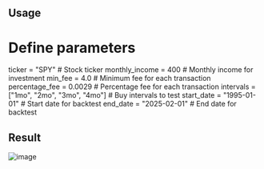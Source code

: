## Usage
# Define parameters
ticker = "SPY"                      # Stock ticker
monthly_income = 400                # Monthly income for investment
min_fee = 4.0                       # Minimum fee for each transaction
percentage_fee = 0.0029             # Percentage fee for each transaction
intervals = ["1mo", "2mo", "3mo", "4mo"]    # Buy intervals to test
start_date = "1995-01-01"           # Start date for backtest
end_date = "2025-02-01"             # End date for backtest

## Result
![image](https://github.com/user-attachments/assets/d9e3d2e7-a94e-4c88-a242-0cf23e672f9b)
